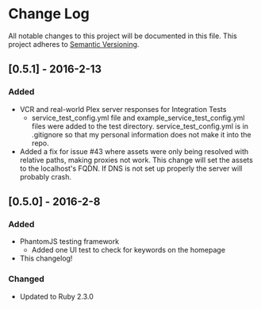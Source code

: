 # Change Log
All notable changes to this project will be documented in this file.
This project adheres to [Semantic Versioning](http://semver.org/).

## [0.5.1] - 2016-2-13
### Added
- VCR and real-world Plex server responses for Integration Tests
  - service_test_config.yml file and example_service_test_config.yml files were added to the test directory. 
  service_test_config.yml is in .gitignore so that my personal information does not make it into the repo.
- Added a fix for issue #43 where assets were only being resolved with relative paths, making proxies not work. 
This change will set the assets to the localhost's FQDN. If DNS is not set up properly the server will probably crash.

## [0.5.0] - 2016-2-8
### Added
- PhantomJS testing framework
  - Added one UI test to check for keywords on the homepage
- This changelog!
### Changed
- Updated to Ruby 2.3.0